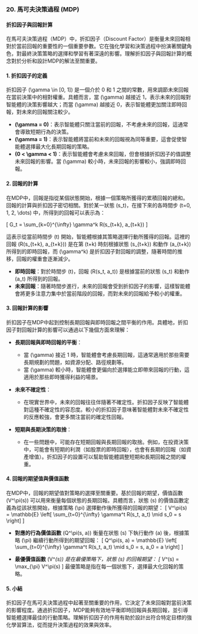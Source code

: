 ### 20. **馬可夫決策過程 (MDP)**

#### 折扣因子與回報計算

在馬可夫決策過程（MDP）中，折扣因子（Discount Factor）是衡量未來回報相對於當前回報的重要性的一個重要參數。它在強化學習和決策過程中扮演著關鍵角色，對最終決策策略的選擇和學習有著深遠的影響。理解折扣因子與回報計算的概念對於分析和設計MDP的解法至關重要。

#### 1. **折扣因子的定義**

折扣因子 \(\gamma \in [0, 1]\) 是一個介於 0 和 1 之間的常數，用來調節未來回報在當前決策中的相對權重。具體而言，當 \(\gamma\) 越接近 1，表示未來的回報對智能體的決策影響越大；而當 \(\gamma\) 越接近 0，表示智能體更加關注即時回報，對未來的回報關注較少。

- **\(\gamma = 0\)**：表示智能體只關注當前的回報，不考慮未來的回報，這通常會導致短期行為的決策。
- **\(\gamma = 1\)**：表示智能體將當前和未來的回報視為同等重要，這會促使智能體選擇最大化長期回報的策略。
- **\(0 < \gamma < 1\)**：表示智能體會考慮未來回報，但會根據折扣因子的值調整未來回報的影響。當 \(\gamma\) 較小時，未來回報的影響較小，強調即時回報。

#### 2. **回報的計算**

在MDP中，回報是指從某個狀態開始，根據一個策略所獲得的累積回報的總和。回報的計算與折扣因子密切相關。對於某一狀態 \(s_t\)，在接下來的各時間步 \(t=0, 1, 2, \dots\) 中，所得到的回報可以表示為：

\[
G_t = \sum_{k=0}^{\infty} \gamma^k R(s_{t+k}, a_{t+k})
\]

這表示從當前時間步 \(t\) 開始，智能體根據其策略選擇行動所獲得的回報。這裡的回報 \(R(s_{t+k}, a_{t+k})\) 是在第 \(t+k\) 時刻根據狀態 \(s_{t+k}\) 和動作 \(a_{t+k}\) 所得到的即時回報，而 \(\gamma^k\) 是折扣因子對回報的調整，隨著時間的推移，回報的權重會逐漸減少。

- **即時回報**：對於時間步 \(t\)，回報 \(R(s_t, a_t)\) 是根據當前的狀態 \(s_t\) 和動作 \(a_t\) 所得到的回報。
- **未來回報**：隨著時間步進行，未來的回報會受到折扣因子的影響，這樣智能體會將更多注意力集中於當前階段的回報，而對未來的回報給予較小的權重。

#### 3. **回報計算的影響**

折扣因子在MDP中起到控制長期回報與即時回報之間平衡的作用。具體地，折扣因子對回報計算的影響可以通過以下幾個方面來理解：

- **長期回報與即時回報的平衡**：
  - 當 \(\gamma\) 接近 1 時，智能體會考慮長期回報，這通常適用於那些需要長期規劃的問題，如資源分配、路徑規劃等。
  - 當 \(\gamma\) 較小時，智能體會更偏向於選擇能立即帶來回報的行動，這適用於那些即時獲得利益的場景。

- **未來不確定性**：
  - 在現實世界中，未來的回報往往伴隨著不確定性。折扣因子反映了智能體對這種不確定性的容忍度。較小的折扣因子意味著智能體對未來不確定性的反應較強，會更多關注當前的確定性回報。

- **短期與長期決策的取捨**：
  - 在一些問題中，可能存在短期回報與長期回報的取捨。例如，在投資決策中，可能會有短期的利潤（如股票的即時回報），也會有長期的回報（如資產增值）。折扣因子的設置可以幫助智能體調整短期和長期回報之間的權重。

#### 4. **回報的期望值與價值函數**

在MDP中，回報的期望值對策略的選擇至關重要。基於回報的期望，價值函數 \(V^\pi(s)\) 可以用來衡量每個狀態的長期回報。具體而言，狀態 \(s\) 的價值函數定義為從該狀態開始，根據策略 \(\pi\) 選擇動作後所獲得的回報的期望：
\[
V^\pi(s) = \mathbb{E} \left[ \sum_{t=0}^{\infty} \gamma^t R(s_t, a_t) \mid s_0 = s \right]
\]

- **對應的行為價值函數** \(Q^\pi(s, a)\) 衡量在狀態 \(s\) 下執行動作 \(a\) 後，根據策略 \(\pi\) 繼續行動所得到的期望回報：
\[
Q^\pi(s, a) = \mathbb{E} \left[ \sum_{t=0}^{\infty} \gamma^t R(s_t, a_t) \mid s_0 = s, a_0 = a \right]
\]

- **最優價值函數** \(V^*(s)\) 是在最優策略下，狀態 \(s\) 的回報期望：
\[
V^*(s) = \max_{\pi} V^\pi(s)
\]
最優策略是指在每一個狀態下，選擇最大化回報的策略。

#### 5. **小結**

折扣因子在馬可夫決策過程中起著至關重要的作用，它決定了未來回報對當前決策的影響程度。通過折扣因子，MDP能夠有效地平衡即時回報與長期回報，並引導智能體選擇最佳的行動策略。理解折扣因子的作用有助於設計出符合特定目標的強化學習算法，從而提升決策過程的效果與效率。